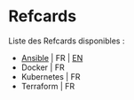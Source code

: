 # Refcards

Liste des Refcards disponibles :
* [Ansible](ansible) | FR | [EN](ansible/ansible_EN.md)
* Docker | FR
* Kubernetes | FR
* Terraform | FR

